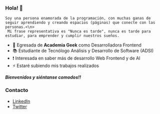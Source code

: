 ### Hola! 👋

~~~
Soy una persona enamorada de la programación, con muchas ganas de seguir aprendiendo y creando espacios (páginas) que conecte con las personas.<\n>
 Mi frase representativa es "Nunca es tarde", nunca es tarde para estudiar, para emprender y cumplir nuestros sueños.
~~~

- 🚀 Egresada de **Academia Geek** como Desarrolladora Frontend
- 📚 Estudiante de Tecnólogo Análisis y Desarrollo de Software (ADSI) 
- ❗ Interesada en saber más de desarrollo Web Frontend y de AI
- ⚡ Estaré subiendo mis trabajos realizados

***Bienvenidos y siéntanse comodos!!***


### **Contacto**

- [LinkedIn](https://www.linkedin.com/in/laura-berrio-developer)
- [Twitter](https://twitter.com/LauraBe31799613)
